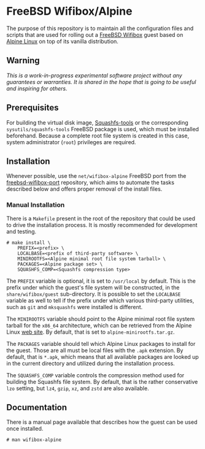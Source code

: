# FreeBSD Wifibox/Alpine

The purpose of this repository is to maintain all the configuration
files and scripts that are used for rolling out a [FreeBSD Wifibox]
guest based on [Alpine Linux] on top of its vanilla distribution.

## Warning

*This is a work-in-progress experimental software project without any
guarantees or warranties.  It is shared in the hope that is going to
be useful and inspiring for others.*

## Prerequisites

For building the virtual disk image, [Squashfs-tools] or the
corresponding `sysutils/squashfs-tools` FreeBSD package is used, which
must be installed beforehand.  Because a complete root file system is
created in this case, system administrator (`root`) privileges are
required.

## Installation

Whenever possible, use the `net/wifibox-alpine` FreeBSD port from the
[freebsd-wifibox-port] repository, which aims to automate the tasks
described below and offers proper removal of the install files.

### Manual Installation

There is a `Makefile` present in the root of the repository that could
be used to drive the installation process.  It is mostly recommended
for development and testing.

```console
# make install \
	PREFIX=<prefix> \
	LOCALBASE=<prefix of third-party software> \
	MINIROOTFS=<Alpine minimal root file system tarball> \
	PACKAGES=<Alpine package set> \
	SQUASHFS_COMP=<Squashfs compression type>
```

The `PREFIX` variable is optional, it is set to `/usr/local` by
default.  This is the prefix under which the guest's file system will
be constructed, in the `share/wifibox/guest` sub-directory.  It is
possible to set the `LOCALBASE` variable as well to tell if the prefix
under which various third-party utilities, such as `git` and
`mksquashfs` were installed is different.

The `MINIROOTFS` variable should point to the Alpine minimal root file
system tarball for the `x86_64` architecture, which can be retrieved
from the Alpine Linux [web site](https://alpinelinux.org/downloads/).
By default, that is set to `alpine-minirootfs.tar.gz`.

The `PACKAGES` variable should tell which Alpine Linux packages to
install for the guest.  Those are all must be local files with the
`.apk` extension.  By default, that is `*.apk`, which means that all
available packages are looked up in the current directory and utilized
during the installation process.

The `SQUASHFS_COMP` variable controls the compression method used for
building the Squashfs file system.  By default, that is the rather
conservative `lzo` setting, but `lz4`, `gzip`, `xz`, and `zstd` are
also available.

## Documentation

There is a manual page available that describes how the guest can be
used once installed.

```console
# man wifibox-alpine
```

[FreeBSD Wifibox]: https://github.com/pgj/freebsd-wifibox
[Alpine Linux]: https://alpinelinux.org/
[Squashfs-tools]: https://github.com/plougher/squashfs-tools
[freebsd-wifibox-port]: https://github.com/pgj/freebsd-wifibox-port/tree/squashfs-root

